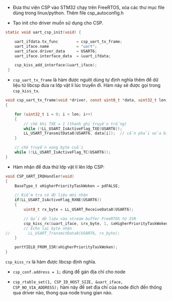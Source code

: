 - Đưa thư viện CSP vào STM32 chạy trên FreeRTOS, xóa các thư mục file dùng trong linux/python. Thêm file csp_autoconfig.h

- Tạo init cho driver muốn sử dụng cho CSP.

```C
static void uart_csp_init(void) {

	uart_ifdata.tx_func        = csp_uart_tx_frame;
	uart_iface.name            = "uart";
	uart_iface.driver_data     = USART6;
	uart_iface.interface_data  = &uart_ifdata;

	csp_kiss_add_interface(&uart_iface);
 }
```

- `csp_uart_tx_frame` là hàm được người dùng tự định nghĩa thêm để dữ liệu từ libcsp đưa ra lớp vật lí lúc truyền đi. Hàm này sẽ được gọi trong `csp_kiss_tx`.

```C
void csp_uart_tx_frame(void *driver, const uint8_t *data, uint32_t len)
{

    for (uint32_t i = 0; i < len; i++)
    {
        // chờ khi TXE = 1 (thanh ghi truyền trống)
        while (!LL_USART_IsActiveFlag_TXE(USART6));
        LL_USART_TransmitData8(USART6, data[i]);  // cấn phải sửa biến truyền vào
    }

    // chờ truyền xong byte cuối
    while (!LL_USART_IsActiveFlag_TC(USART6));
}
```

- Hàm nhận để đưa thừ lớp vật lí lên lớp CSP:

```C
void CSP_UART_IRQHandler(void)
{
    BaseType_t xHigherPriorityTaskWoken = pdFALSE;

    // Kiểm tra có dữ liệu mới nhận
    if(LL_USART_IsActiveFlag_RXNE(USART6))
    {
        uint8_t rx_byte = LL_USART_ReceiveData8(USART6);

        // Gửi dữ liệu vào stream buffer FreeRTOS từ ISR
        csp_kiss_rx(&uart_iface, &rx_byte, 1, &xHigherPriorityTaskWoken);
        // Echo lại byte nhận
//        LL_USART_TransmitData8(USART6, rx_byte);
    }

    portYIELD_FROM_ISR(xHigherPriorityTaskWoken);
}
```
`csp_kiss_rx` là hàm được libcsp định nghĩa.

- `csp_conf.address = 1;` dùng để gán địa chỉ cho node

- `csp_rtable_set(1, CSP_ID_HOST_SIZE, &uart_iface, CSP_NO_VIA_ADDRESS);` hàm này để set địa chỉ của node đích đến thông qua driver nào, thong qua node trung gian nào.